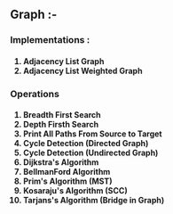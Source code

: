 <h2><b>Graph :- </b></h2>
<h3>Implementations : </h3>
<h4>
<ol>
<li>Adjacency List Graph</li>
<li>Adjacency List Weighted Graph</li>
</ol>
</h4>
<h3>Operations</h3>
<h4>
<ol>
<li>Breadth First Search</li>
<li>Depth Firsth Search</li>
<li>Print All Paths From Source to Target</li>
<li>Cycle Detection (Directed Graph)</li>
<li>Cycle Detection (Undirected Graph)</li>
<li>Dijkstra's Algorithm</li>
<li>BellmanFord Algorithm</li>
<li>Prim's Algorithm (MST)</li>
<li>Kosaraju's Algorithm (SCC)</li>
<li>Tarjans's Algorithm (Bridge in Graph)</li>
</ol>
</h4>